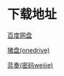 # 下载地址

[百度网盘](https://pan.baidu.com/s/15hWjcvG2xSxSrwrGvhQ0rw?pwd=9ex5)

[猪盘(onedrive)](https://pan.zhuxiaole.org/%E5%BE%AE%E8%A7%A3)

[蓝奏(密码weijie)](https://pigxiaole.lanzouv.com/b00xzcj1g)

